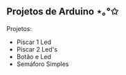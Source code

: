 ## Projetos de Arduino ⋆｡°✩

Projetos:
- Piscar 1 Led
- Piscar 2 Led's
- Botão e Led
- Semáforo Simples
